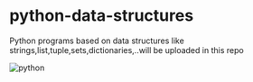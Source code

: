 # python-data-structures
Python programs based on data structures like strings,list,tuple,sets,dictionaries,..will be uploaded in this repo



![python](https://img.shields.io/badge/python-3670A0?style=flat-square&logo=python&logoColor=ffdd54)
